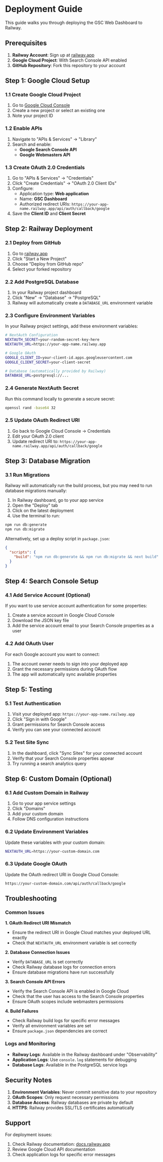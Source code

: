 # Deployment Guide

This guide walks you through deploying the GSC Web Dashboard to Railway.

## Prerequisites

1. **Railway Account**: Sign up at [railway.app](https://railway.app)
2. **Google Cloud Project**: With Search Console API enabled
3. **GitHub Repository**: Fork this repository to your account

## Step 1: Google Cloud Setup

### 1.1 Create Google Cloud Project
1. Go to [Google Cloud Console](https://console.cloud.google.com/)
2. Create a new project or select an existing one
3. Note your project ID

### 1.2 Enable APIs
1. Navigate to "APIs & Services" → "Library"
2. Search and enable:
   - **Google Search Console API**
   - **Google Webmasters API**

### 1.3 Create OAuth 2.0 Credentials
1. Go to "APIs & Services" → "Credentials"
2. Click "Create Credentials" → "OAuth 2.0 Client IDs"
3. Configure:
   - Application type: **Web application**
   - Name: **GSC Dashboard**
   - Authorized redirect URIs: `https://your-app-name.railway.app/api/auth/callback/google`
4. Save the **Client ID** and **Client Secret**

## Step 2: Railway Deployment

### 2.1 Deploy from GitHub
1. Go to [railway.app](https://railway.app)
2. Click "Start a New Project"
3. Choose "Deploy from GitHub repo"
4. Select your forked repository

### 2.2 Add PostgreSQL Database
1. In your Railway project dashboard
2. Click "New" → "Database" → "PostgreSQL"
3. Railway will automatically create a `DATABASE_URL` environment variable

### 2.3 Configure Environment Variables
In your Railway project settings, add these environment variables:

```bash
# NextAuth Configuration
NEXTAUTH_SECRET=your-random-secret-key-here
NEXTAUTH_URL=https://your-app-name.railway.app

# Google OAuth
GOOGLE_CLIENT_ID=your-client-id.apps.googleusercontent.com
GOOGLE_CLIENT_SECRET=your-client-secret

# Database (automatically provided by Railway)
DATABASE_URL=postgresql://...
```

### 2.4 Generate NextAuth Secret
Run this command locally to generate a secure secret:
```bash
openssl rand -base64 32
```

### 2.5 Update OAuth Redirect URI
1. Go back to Google Cloud Console → Credentials
2. Edit your OAuth 2.0 client
3. Update redirect URI to: `https://your-app-name.railway.app/api/auth/callback/google`

## Step 3: Database Migration

### 3.1 Run Migrations
Railway will automatically run the build process, but you may need to run database migrations manually:

1. In Railway dashboard, go to your app service
2. Open the "Deploy" tab
3. Click on the latest deployment
4. Use the terminal to run:
```bash
npm run db:generate
npm run db:migrate
```

Alternatively, set up a deploy script in `package.json`:
```json
{
  "scripts": {
    "build": "npm run db:generate && npm run db:migrate && next build"
  }
}
```

## Step 4: Search Console Setup

### 4.1 Add Service Account (Optional)
If you want to use service account authentication for some properties:

1. Create a service account in Google Cloud Console
2. Download the JSON key file
3. Add the service account email to your Search Console properties as a user

### 4.2 Add OAuth User
For each Google account you want to connect:
1. The account owner needs to sign into your deployed app
2. Grant the necessary permissions during OAuth flow
3. The app will automatically sync available properties

## Step 5: Testing

### 5.1 Test Authentication
1. Visit your deployed app: `https://your-app-name.railway.app`
2. Click "Sign in with Google"
3. Grant permissions for Search Console access
4. Verify you can see your connected account

### 5.2 Test Site Sync
1. In the dashboard, click "Sync Sites" for your connected account
2. Verify that your Search Console properties appear
3. Try running a search analytics query

## Step 6: Custom Domain (Optional)

### 6.1 Add Custom Domain in Railway
1. Go to your app service settings
2. Click "Domains"
3. Add your custom domain
4. Follow DNS configuration instructions

### 6.2 Update Environment Variables
Update these variables with your custom domain:
```bash
NEXTAUTH_URL=https://your-custom-domain.com
```

### 6.3 Update Google OAuth
Update the OAuth redirect URI in Google Cloud Console:
```
https://your-custom-domain.com/api/auth/callback/google
```

## Troubleshooting

### Common Issues

**1. OAuth Redirect URI Mismatch**
- Ensure the redirect URI in Google Cloud matches your deployed URL exactly
- Check that `NEXTAUTH_URL` environment variable is set correctly

**2. Database Connection Issues**
- Verify `DATABASE_URL` is set correctly
- Check Railway database logs for connection errors
- Ensure database migrations have run successfully

**3. Search Console API Errors**
- Verify the Search Console API is enabled in Google Cloud
- Check that the user has access to the Search Console properties
- Ensure OAuth scopes include webmasters permissions

**4. Build Failures**
- Check Railway build logs for specific error messages
- Verify all environment variables are set
- Ensure `package.json` dependencies are correct

### Logs and Monitoring

- **Railway Logs**: Available in the Railway dashboard under "Observability"
- **Application Logs**: Use `console.log` statements for debugging
- **Database Logs**: Available in the PostgreSQL service logs

## Security Notes

1. **Environment Variables**: Never commit sensitive data to your repository
2. **OAuth Scopes**: Only request necessary permissions
3. **Database Access**: Railway databases are private by default
4. **HTTPS**: Railway provides SSL/TLS certificates automatically

## Support

For deployment issues:
1. Check Railway documentation: [docs.railway.app](https://docs.railway.app)
2. Review Google Cloud API documentation
3. Check application logs for specific error messages

